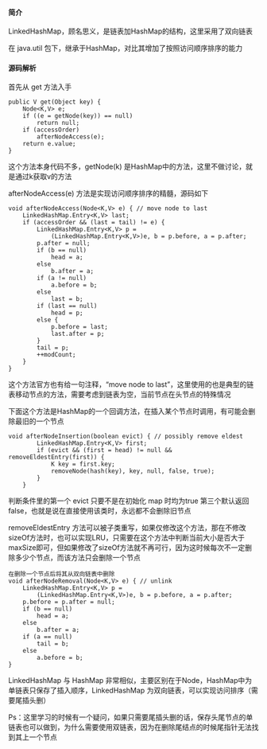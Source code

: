 #### 简介
LinkedHashMap，顾名思义，是链表加HashMap的结构，这里采用了双向链表

在 java.util 包下，继承于HashMap，对比其增加了按照访问顺序排序的能力

#### 源码解析


首先从 get 方法入手
```
public V get(Object key) {
    Node<K,V> e;
    if ((e = getNode(key)) == null)
        return null;
    if (accessOrder)
        afterNodeAccess(e);
    return e.value;
}
```

这个方法本身代码不多，getNode(k) 是HashMap中的方法，这里不做讨论，就是通过k获取v的方法

afterNodeAccess(e) 方法是实现访问顺序排序的精髓，源码如下

```
void afterNodeAccess(Node<K,V> e) { // move node to last
    LinkedHashMap.Entry<K,V> last;
    if (accessOrder && (last = tail) != e) {
        LinkedHashMap.Entry<K,V> p =
            (LinkedHashMap.Entry<K,V>)e, b = p.before, a = p.after;
        p.after = null;
        if (b == null)
            head = a;
        else
            b.after = a;
        if (a != null)
            a.before = b;
        else
            last = b;
        if (last == null)
            head = p;
        else {
            p.before = last;
            last.after = p;
        }
        tail = p;
        ++modCount;
    }
}
```
这个方法官方也有给一句注释，“move node to last”，这里使用的也是典型的链表移动节点的方法，需要考虑到链表为空，当前节点在头节点的特殊情况


下面这个方法是HashMap的一个回调方法，在插入某个节点时调用，有可能会删除最旧的一个节点
```
void afterNodeInsertion(boolean evict) { // possibly remove eldest
        LinkedHashMap.Entry<K,V> first;
        if (evict && (first = head) != null && removeEldestEntry(first)) {
            K key = first.key;
            removeNode(hash(key), key, null, false, true);
        }
    }
```
判断条件里的第一个 evict 只要不是在初始化 map 时均为true
第三个默认返回false，也就是说在直接使用该类时，永远都不会删除旧节点

removeEldestEntry 方法可以被子类重写，如果仅修改这个方法，那在不修改sizeOf方法时，也可以实现LRU，只需要在这个方法中判断当前大小是否大于maxSize即可，但如果修改了sizeOf方法就不再可行，因为这时候每次不一定删除多少个节点，而该方法只会删除一个节点

```
在删除一个节点后将其从双向链表中删除
void afterNodeRemoval(Node<K,V> e) { // unlink
    LinkedHashMap.Entry<K,V> p =
        (LinkedHashMap.Entry<K,V>)e, b = p.before, a = p.after;
    p.before = p.after = null;
    if (b == null)
        head = a;
    else
        b.after = a;
    if (a == null)
        tail = b;
    else
        a.before = b;
}
```

LinkedHashMap 与 HashMap 非常相似，主要区别在于Node，HashMap中为单链表只保存了插入顺序，LinkedHashMap 为双向链表，可以实现访问排序（需要尾插头删）

Ps：这里学习的时候有一个疑问，如果只需要尾插头删的话，保存头尾节点的单链表也可以做到，为什么需要使用双链表，因为在删除尾结点的时候尾指针无法找到其上一个节点
